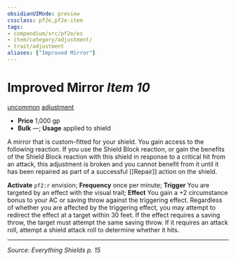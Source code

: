 ```yaml
---
obsidianUIMode: preview
cssclass: pf2e,pf2e-item
tags:
- compendium/src/pf2e/es
- item/category/adjustment/
- trait/adjustment
aliases: ["Improved Mirror"]
---
```

# Improved Mirror *Item 10*  
[uncommon](uncommon.md) [adjustment](adjustment-lotgb.md)  

- **Price** 1,000 gp
- **Bulk** —; **Usage** applied to shield

A mirror that is custom-fitted for your shield. You gain access to the following reaction. If you use the Shield Block reaction, or gain the benefits of the Shield Block reaction with this shield in response to a critical hit from an attack, this  adjustment is broken and you cannot benefit from it until it has been repaired as part of a successful [[Repair]] action on the shield.

**Activate** `pf2:r` envision; **Frequency** once per minute; **Trigger** You are targeted by an effect with the visual trait; **Effect** You gain a +2 circumstance bonus to your AC or saving throw against the triggering effect. Regardless of whether you are affected by the triggering effect, you may attempt to redirect the effect at a target within 30 feet. If the effect requires a saving throw, the target must attempt the same saving throw. If it requires an attack roll, attempt a shield attack roll to determine whether it hits. 

---
*Source: Everything Shields p. 15*